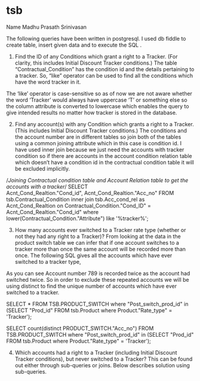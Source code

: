 # tsb

Name  Madhu Prasath Srinivasan

The following queries have been written in postgresql. I used db fiddle to create table, insert given data and to execute the SQL .
1. Find the ID of any Conditions which grant a right to a Tracker. (For clarity, this includes Initial Discount Tracker conditions.)
The table “Contractual_Condition” has the condition id and the details pertaining to a tracker.
 So, “like” operator can be used to find all the conditions which have the word tracker in it.

 

The ‘like’ operator is case-sensitive so as of now we are not aware whether the word ‘Tracker’ would always have uppercase ‘T’ or something else so the column attribute is converted to lowercase which enables the query to give intended results no matter how tracker is stored in the database.

2. Find any account(s) with any Condition which grants a right to a Tracker. (This includes Initial Discount Tracker conditions.)
The conditions and the account number are in different tables so join both of the tables using a common joining attribute which in this case is condition id.
I have used inner join because we just need the accounts with tracker condition so if there are accounts in the account condition relation table which doesn’t have a condition id in the contractual condition table it will be excluded implicitly.
 

/*Joining Contractual condition table and Account Relation table to get the accounts with a tracker*/
SELECT	
Acnt_Cond_Realtion."Cond_id",
Acnt_Cond_Realtion."Acc_no"
FROM 
tsb.Contractual_Condition 
inner join
tsb.Acc_cond_rel as Acnt_Cond_Realtion
on Contractual_Condition."Cond_ID" = Acnt_Cond_Realtion."Cond_id"
where lower(Contractual_Condition."Attribute") like '%tracker%';

3. How many accounts ever switched to a Tracker rate type (whether or not they had any right to a Tracker)?
From looking at the data in the product switch table we can infer that if one account switches to a tracker more than once the same account will be recorded more than once.
The following SQL gives all the accounts which have ever switched to a tracker type,
 

 
As you can see Account number 789 is recorded twice as the account had switched twice. So in order to exclude these repeated accounts we will be using distinct to find the unique number of accounts which have ever switched to a tracker.

SELECT *
FROM
TSB.PRODUCT_SWITCH
where "Post_switch_prod_id" in 
(SELECT "Prod_id" FROM tsb.Product where Product."Rate_type" = 'Tracker');

 
 
SELECT count(distinct PRODUCT_SWITCH."Acc_no")
FROM
TSB.PRODUCT_SWITCH
where "Post_switch_prod_id" in 
(SELECT "Prod_id" FROM tsb.Product where Product."Rate_type" = 'Tracker');

4. Which accounts had a right to a Tracker (including Initial Discount Tracker conditions), but never switched to a Tracker?
This can be found out either through sub-queries or joins.
Below describes solution using sub-queries.
 


 








